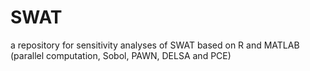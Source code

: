 # SWAT
a repository for sensitivity analyses of SWAT based on R and MATLAB
(parallel computation, Sobol, PAWN, DELSA and PCE)
